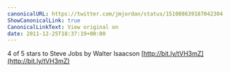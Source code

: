 ```yaml
---
canonicalURL: https://twitter.com/jmjordan/status/151008639187042304
ShowCanonicalLink: true
CanonicalLinkText: View original on
date: 2011-12-25T18:37:19+00:00
---
```

4 of 5 stars to Steve Jobs by Walter Isaacson [http://bit.ly/tVH3mZ](http://bit.ly/tVH3mZ)